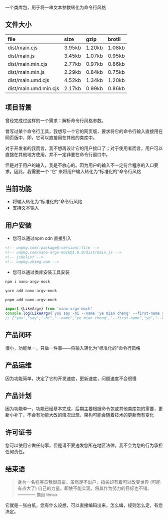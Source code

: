 一个类库包，用于将一串文本参数转化为命令行风格

## 文件大小
file | size | gzip | brotli
:---- | :---- | :---- | :----
dist/main.cjs | 3.95kb | 1.20kb | 1.08kb
dist/main.js | 3.45kb | 1.07kb | 0.95kb
dist/main.min.cjs | 2.77kb | 0.97kb | 0.86kb
dist/main.min.js | 2.29kb | 0.84kb | 0.75kb
dist/main.umd.cjs | 4.52kb | 1.34kb | 1.20kb
dist/main.umd.min.cjs | 2.17kb | 0.99kb | 0.86kb

## 项目背景

曾经完成过这样的一个需求：解析命令行风格参数。

曾写过某个命令行工具，我想写一个它的网页版，要求将它的命令行输入直接用在网页版中，即，它可以直接用在其他的类库中。

对于开发者的我而言，我不想再设计它的用户接口了；对于使用者而言，用户可以直接在其他地方使用，并不一定非要在命令行窗口中。

但是对于用户的输入，我是不放心的。因为用户的输入不一定符合程序的入口要求。因此，我需要一个 '它' 来将用户输入转化为“标准化的”命令行风格

## 当前功能

- 将输入转化为“标准化的”命令行风格
- 支持文本输入

## 用户安装

- 您可以通过npm cdn 直接引入
```html
<!-- unpkg.com/:package@:version/:file -->
<!-- unpkg.com/nano-argv-mock@1.0.0/dist/main.js -->
<!-- jsdelivr -->
<!-- unpkg.zhimg.com -->
```

- 您可以通过类库安装工具安装
```bash
npm i nano-argv-mock
```

```bash
yarn add nano-argv-mock
```

```bash
pnpm add nano-argv-mock
```

```ts
import {LikeArgv} from 'nano-argv-mock'
console.log(LikeArgv(`you say -hi --name 'ye mian cheng' --first-name ye --old-name "ye min cong"`))
// ["you","say","-hi","--name","ye mian cheng","--first-name","ye","--old-name","ye min cong"]
```

## 产品闭环

很小，功能单一，只做一件事——将输入转化为“标准化的”命令行风格

## 产品运维

因为功能简单，决定了它的开发速度，更新速度，问题速度不会很慢

## 产品计划

因为功能单一，功能已经基本完成，后期主要根据命令包或其他类库包的需要，更新小补丁，不会有功能大改的情况出现，架构可能会随着技术的更新而有变化

## 许可证书

您可以使用它做任何事，但是请不要违发您所在地区法律。我不会为您的行为承担任何责任。

## 结束语

> 身为一名程序员我很自豪，虽然足不出户，指尖却有着可以改变世界 (可能有点大了) 自己的力量。即使不能实现，将其作为努力的目标也不错。———— 摘自 lencx

它就是一张白纸，您有什么设想，可以直接编码出来，怎么编，规则怎么定，有您决定。